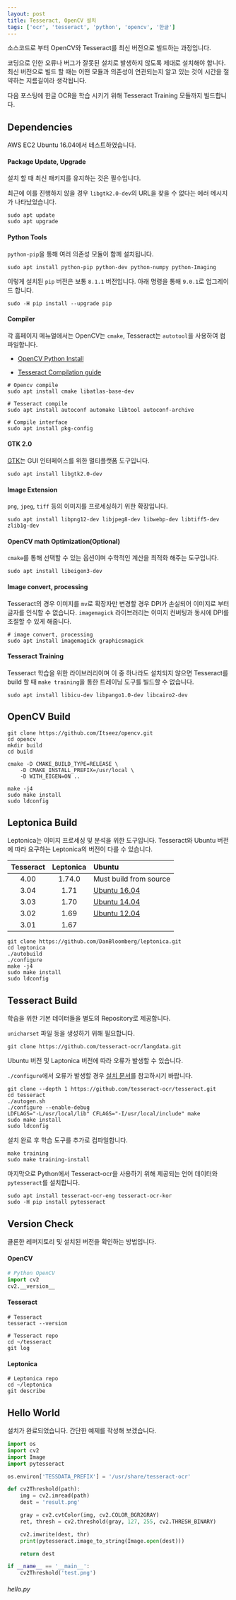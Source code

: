 ```yaml
---
layout: post
title: Tesseract, OpenCV 설치
tags: ['ocr', 'tesseract', 'python', 'opencv', '한글']
---
```


소스코드로 부터 OpenCV와 Tesseract를 최신 버전으로 빌드하는 과정입니다.

코딩으로 인한 오류나 버그가 잘못된 설치로 발생하지 않도록 제대로 설치해야 합니다.
최신 버전으로 빌드 할 때는 어떤 모듈과 의존성이 연관되는지 알고 있는 것이 시간을 절약하는 지름길이라 생각됩니다.

다음 포스팅에 한글 OCR을 학습 시키기 위해 Tesseract Training 모듈까지 빌드합니다.

## Dependencies

AWS EC2 Ubuntu 16.04에서 테스트하였습니다.

#### Package Update, Upgrade

설치 할 때 최신 패키지를 유지하는 것은 필수입니다.

최근에 이를 진행하지 않을 경우 `libgtk2.0-dev`의 URL을 찾을 수 없다는 에러 메시지가 나타났었습니다.

```
sudo apt update
sudo apt upgrade
```

#### Python Tools

`python-pip`을 통해 여러 의존성 모듈이 함께 설치됩니다.

```
sudo apt install python-pip python-dev python-numpy python-Imaging
```

이렇게 설치된 `pip` 버전은 보통 `8.1.1` 버전입니다. 아래 명령을 통해 `9.0.1`로 업그레이드 합니다.

```
sudo -H pip install --upgrade pip
```

#### Compiler

각 홈페이지 메뉴얼에서는 OpenCV는 `cmake`, Tesseract는 `autotool`을 사용하여 컴파일합니다.

- [OpenCV Python Install](//docs.opencv.org/master/da/df6/tutorial_py_table_of_contents_setup.html)

- [Tesseract Compilation guide](//github.com/tesseract-ocr/tesseract/wiki/Compiling)

```
# Opencv compile
sudo apt install cmake libatlas-base-dev

# Tesseract compile
sudo apt install autoconf automake libtool autoconf-archive

# Compile interface
sudo apt install pkg-config
```

#### GTK 2.0

[GTK](//www.gtk.org/)는 GUI 인터페이스를 위한 멀티플랫폼 도구입니다.

```
sudo apt install libgtk2.0-dev
```

#### Image Extension

`png`, `jpeg`, `tiff` 등의 이미지를 프로세싱하기 위한 확장입니다.

```
sudo apt install libpng12-dev libjpeg8-dev libwebp-dev libtiff5-dev zlib1g-dev
```

#### OpenCV math Optimization(Optional)

`cmake`를 통해 선택할 수 있는 옵션이며 수학적인 계산을 최적화 해주는 도구입니다.

```
sudo apt install libeigen3-dev
```

#### Image convert, processing

Tesseract의 경우 이미지를 `mv`로 확장자만 변경할 경우 DPI가 손실되어 이미지로 부터 글자를 인식할 수 없습니다. `imagemagick` 라이브러리는 이미지 컨버팅과 동시에 DPI를 조절할 수 있게 해줍니다.

```
# image convert, processing
sudo apt install imagemagick graphicsmagick
```


#### Tesseract Training

Tesseract 학습을 위한 라이브러리이며 이 중 하나라도 설치되지 않으면 Tesseract를 build 할 때 `make training`을 통한 트레이닝 도구를 빌드할 수 없습니다.

```
sudo apt install libicu-dev libpango1.0-dev libcairo2-dev
```

## OpenCV Build

```
git clone https://github.com/Itseez/opencv.git
cd opencv
mkdir build
cd build

cmake -D CMAKE_BUILD_TYPE=RELEASE \
    -D CMAKE_INSTALL_PREFIX=/usr/local \
    -D WITH_EIGEN=ON ..

make -j4
sudo make install
sudo ldconfig
```

## Leptonica Build

Leptonica는 이미지 프로세싱 및 분석을 위한 도구입니다. Tesseract와 Ubuntu 버전에 따라 요구하는 Leptonica의 버전이 다를 수 있습니다.

**Tesseract** | **Leptonica** | **Ubuntu**
:-------------------: | :---------------------------------------: | :---------
4.00 | 1.74.0 | Must build from source 
3.04 | 1.71 | [Ubuntu 16.04](http://packages.ubuntu.com/xenial/libtesseract3)
3.03 | 1.70 | [Ubuntu 14.04](http://packages.ubuntu.com/trusty/libtesseract3)
3.02 | 1.69 | [Ubuntu 12.04](http://packages.ubuntu.com/precise/libtesseract3)
3.01 | 1.67 |

```
git clone https://github.com/DanBloomberg/leptonica.git
cd leptonica
./autobuild
./configure
make -j4
sudo make install
sudo ldconfig
```

## Tesseract Build

학습을 위한 기본 데이터들을 별도의 Repository로 제공합니다.

`unicharset` 파일 등을 생성하기 위해 필요합니다.

```
git clone https://github.com/tesseract-ocr/langdata.git
```

Ubuntu 버전 및 Laptonica 버전에 따라 오류가 발생할 수 있습니다.

`./configure`에서 오류가 발생할 경우 [설치 문서](//github.com/tesseract-ocr/tesseract/wiki/Compiling#compilation)를 참고하시기 바랍니다.

```
git clone --depth 1 https://github.com/tesseract-ocr/tesseract.git
cd tesseract
./autogen.sh
./configure --enable-debug
LDFLAGS="-L/usr/local/lib" CFLAGS="-I/usr/local/include" make
sudo make install
sudo ldconfig
```

설치 완료 후 학습 도구를 추가로 컴파일합니다.

```
make training
sudo make training-install
```

마지막으로 Python에서 Tesseract-ocr을 사용하기 위해 제공되는 언어 데이터와 `pytesseract`를 설치합니다.

```
sudo apt install tesseract-ocr-eng tesseract-ocr-kor
sudo -H pip install pytesseract
```

## Version Check

클론한 레퍼지토리 및 설치된 버전을 확인하는 방법입니다.

#### OpenCV

```python
# Python OpenCV
import cv2
cv2.__version__
```

#### Tesseract

```
# Tesseract
tesseract --version

# Tesseract repo
cd ~/tesseract
git log
```

#### Leptonica

```
# Leptonica repo
cd ~/leptonica
git describe
```

## Hello World

설치가 완료되었습니다. 간단한 예제를 작성해 보겠습니다.

```python
import os
import cv2
import Image
import pytesseract

os.environ['TESSDATA_PREFIX'] = '/usr/share/tesseract-ocr'

def cv2Threshold(path):
    img = cv2.imread(path)
    dest = 'result.png'

    gray = cv2.cvtColor(img, cv2.COLOR_BGR2GRAY)
    ret, thresh = cv2.threshold(gray, 127, 255, cv2.THRESH_BINARY)

    cv2.imwrite(dest, thr)
    print(pytesseract.image_to_string(Image.open(dest)))

    return dest

if __name__ == '__main__':
    cv2Threshold('test.png')
```
###### hello.py

